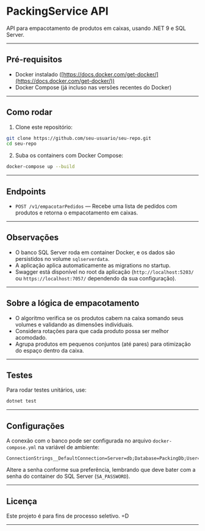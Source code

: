 # PackingService API

API para empacotamento de produtos em caixas, usando .NET 9 e SQL Server.

---

## Pré-requisitos

- Docker instalado ([https://docs.docker.com/get-docker/](https://docs.docker.com/get-docker/))
- Docker Compose (já incluso nas versões recentes do Docker)

---

## Como rodar

1. Clone este repositório:

```bash
git clone https://github.com/seu-usuario/seu-repo.git
cd seu-repo
```

2. Suba os containers com Docker Compose:

```bash
docker-compose up --build
```

---

## Endpoints

- `POST /v1/empacotarPedidos` — Recebe uma lista de pedidos com produtos e retorna o empacotamento em caixas.

---

## Observações

- O banco SQL Server roda em container Docker, e os dados são persistidos no volume `sqlserverdata`.
- A aplicação aplica automaticamente as migrations no startup.
- Swagger está disponível no root da aplicação (`http://localhost:5203/` ou `https://localhost:7057/` dependendo da sua configuração).

---

## Sobre a lógica de empacotamento

- O algoritmo verifica se os produtos cabem na caixa somando seus volumes e validando as dimensões individuais.
- Considera rotações para que cada produto possa ser melhor acomodado.
- Agrupa produtos em pequenos conjuntos (até pares) para otimização do espaço dentro da caixa.
  
---
## Testes

Para rodar testes unitários, use:

```bash
dotnet test
```

---

## Configurações

A conexão com o banco pode ser configurada no arquivo `docker-compose.yml` na variável de ambiente:

```
ConnectionStrings__DefaultConnection=Server=db;Database=PackingDb;User=sa;Password=suasenha0;
```

Altere a senha conforme sua preferência, lembrando que deve bater com a senha do container do SQL Server (`SA_PASSWORD`).

---

## Licença

Este projeto é para fins de processo seletivo. =D

---

